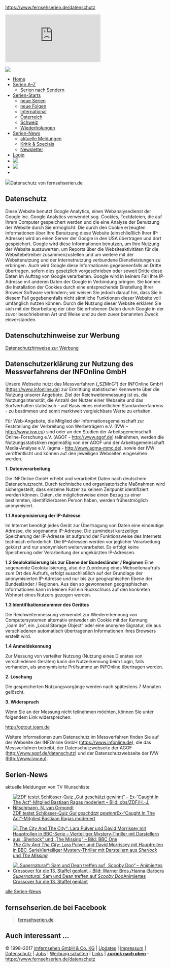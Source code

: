 https://www.fernsehserien.de/datenschutz

<embed src="https://bilder.fernsehserien.de/z/z.inc.php?serie=&amp;ref=fernsehserien&amp;seite=datenschutz&amp;timestamp=1495383209" class="zaehlpixel" />

<span class="logo-home-link">[![](/img/FS_Logo_Transparent_2-empty.png)](/ "zur Startseite von fernsehserien.de")<a href="http://www.imfernsehen.de" class="imfernsehen-link" title="imfernsehen"></a></span>

<span></span>

<span class="border"></span>
-   [Home](/)
-   [<span class="optional">Serien </span>A–Z](/serien-a-z/a)
    -   [Serien nach Sendern](/serien-nach-sendern)
-   [<span class="optional">Serien-</span>Starts](/serien-starts)
    -   [neue Serien](/serien-starts/neue-serien)
    -   [neue Folgen](/serien-starts/neue-folgen)
    -   [International](/serien-starts/international)
    -   [Österreich](/serien-starts/oesterreich)
    -   [Schweiz](/serien-starts/schweiz)
    -   [Wiederholungen](/serien-starts/wiederholungen)
-   [<span class="optional">Serien-</span>News](/news)
    -   [aktuelle Meldungen](/news/archiv)
    -   [Kritik & Specials](/news/specials)
    -   [Newsletter](/newsletter)
-   [Login](/login)
-   ![](/img/btn_suche.svg)
-   ![](/img/btn_suche.svg)
-   [](https://www.facebook.com/fernsehserien.de/)

![](/img/fs-logo-print.png)Datenschutz von fernsehserien.de

Datenschutz
-----------

Diese Website benutzt Google Analytics, einen Webanalysedienst der Google Inc. Google Analytics verwendet sog. Cookies, Textdateien, die auf Ihrem Computer gespeichert werden und die eine Analyse der Benutzung der Website durch Sie ermöglicht. Die durch den Cookie erzeugten Informationen über Ihre Benutzung diese Website (einschließlich Ihrer IP-Adresse) wird an einen Server der Google in den USA übertragen und dort gespeichert. Google wird diese Informationen benutzen, um Ihre Nutzung der Website auszuwerten, um Reports über die Websiteaktivitäten für die Websitebetreiber zusammenzustellen und um weitere mit der Websitenutzung und der Internetnutzung verbundene Dienstleistungen zu erbringen. Auch wird Google diese Informationen gegebenenfalls an Dritte übertragen, sofern dies gesetzlich vorgeschrieben oder soweit Dritte diese Daten im Auftrag von Google verarbeiten. Google wird in keinem Fall Ihre IP-Adresse mit anderen Daten der Google in Verbindung bringen. Sie können die Installation der Cookies durch eine entsprechende Einstellung Ihrer Browser Software verhindern; wir weisen Sie jedoch darauf hin, dass Sie in diesem Fall gegebenenfalls nicht sämtliche Funktionen dieser Website voll umfänglich nutzen können. Durch die Nutzung dieser Website erklären Sie sich mit der Bearbeitung der über Sie erhobenen Daten durch Google in der zuvor beschriebenen Art und Weise und zu dem zuvor benannten Zweck einverstanden.

Datenschutzhinweise zur Werbung
-------------------------------

[Datenschutzhinweise zur Werbung](http://www.stroeerdigitalmedia.de/datenschutz)

Datenschutzerklärung zur Nutzung des Messverfahrens der INFOnline GmbH
----------------------------------------------------------------------

Unsere Webseite nutzt das Messverfahren („SZMnG“) der INFOnline GmbH (https://www.infonline.de) zur Ermittlung statistischer Kennwerte über die Nutzung unserer Angebote. Ziel der Reichweitenmessung ist es, die Nutzungsintensität, die Anzahl der Nutzer einer Webseite und das Surfverhalten statistisch – auf Basis eines einheitlichen Standardverfahrens - zu bestimmen und somit marktweit vergleichbare Werte zu erhalten.

Für Web-Angebote, die Mitglied der Informationsgemeinschaft zur Feststellung der Verbreitung von Werbeträgern e.V. (IVW – http://www.ivw.eu) sind oder an den Studien der Arbeitsgemeinschaft Online-Forschung e.V. (AGOF - http://www.agof.de) teilnehmen, werden die Nutzungsstatistiken regelmäßig von der AGOF und der Arbeitsgemeinschaft Media-Analyse e.V. (agma - http://www.agma-mmc.de), sowie der IVW veröffentlicht und können auf den jeweiligen Webseiten eingesehen werden.

**1. Datenverarbeitung**

Die INFOnline GmbH erhebt und verarbeitet Daten nach deutschem Datenschutzrecht. Durch technische und organisatorische Maßnahmen wird sichergestellt, dass einzelne Nutzer zu keinem Zeitpunkt identifiziert werden können. Daten, die möglicherweise einen Bezug zu einer bestimmten, identifizierbaren Person haben, werden frühestmöglich anonymisiert.

**1.1 Anonymisierung der IP-Adresse**

Im Internet benötigt jedes Gerät zur Übertragung von Daten eine eindeutige Adresse, die sogenannte IP-Adresse. Die zumindest kurzzeitige Speicherung der IP-Adresse ist aufgrund der Funktionsweise des Internets technisch erforderlich. Die IP-Adressen werden vor jeglicher Verarbeitung gekürzt und nur anonymisiert weiterverarbeitet. Es erfolgt keine Speicherung oder Verarbeitung der ungekürzten IP-Adressen.

**1.2 Geolokalisierung bis zur Ebene der Bundesländer / Regionen** Eine sogenannte Geolokalisierung, also die Zuordnung eines Webseitenaufrufs zum Ort des Aufrufs, erfolgt ausschließlich auf der Grundlage der anonymisierten IP-Adresse und nur bis zur geographischen Ebene der Bundesländer / Regionen. Aus den so gewonnenen geographischen Informationen kann in keinem Fall ein Rückschluss auf den konkreten Wohnort eines Nutzers gezogen werden.

**1.3 Identifikationsnummer des Gerätes**

Die Reichweitenmessung verwendet zur Wiedererkennung von Computersystemen alternativ entweder ein Cookie mit der Kennung „ioam.de", ein „Local Storage Object“ oder eine anonyme Signatur, die aus verschiedenen automatisch übertragenen Informationen Ihres Browsers erstellt wird.

**1.4 Anmeldekennung**

Zur Messung von verteilter Nutzung (Nutzung eines Dienstes von verschiedenen Geräten) kann die Nutzerkennung beim Login, falls vorhanden, als anonymisierte Prüfsumme an INFOnline übertragen werden.

**2. Löschung**

Die gespeicherten Nutzungsvorgänge werden nach spätestens 7 Monaten gelöscht.

**3. Widerspruch**

Wenn Sie an der Messung nicht teilnehmen möchten, können Sie unter folgendem Link widersprechen:

<http://optout.ioam.de>

Weitere Informationen zum Datenschutz im Messverfahren finden Sie auf der Webseite der INFOnline GmbH (https://www.infonline.de), die das Messverfahren betreibt, der Datenschutzwebseite der AGOF (http://www.agof.de/datenschutz) und der Datenschutzwebseite der IVW (http://www.ivw.eu).

Serien-News
-----------

aktuelle Meldungen von <span class="bold">TV Wunschliste</span>

-   <a href="https://www.wunschliste.de/tvnews/m/zdf-testet-schloesser-quiz-gut-geschaetzt-gewinnt" class="ep-hover"><img src="https://www.wunschliste.de/gfx/pics/thumbs/Bastiaan-Ragas-Praesentiert-Gut-Geschaetzt-Gewinnt.jpg" title="ZDF testet Schlösser-Quiz „Gut geschätzt gewinnt“ – Ex-“Caught In The Act“-Mitglied Bastiaan Ragas moderiert – Bild: obs/ZDF/H.-J. Nitschmann, N. van Ormondt" alt="ZDF testet Schlösser-Quiz „Gut geschätzt gewinnt“ – Ex-“Caught In The Act“-Mitglied Bastiaan Ragas moderiert – Bild: obs/ZDF/H.-J. Nitschmann, N. van Ormondt" class="right-news-img" srcset="https://www.wunschliste.de/gfx/pics/thumbs120/Bastiaan-Ragas-Praesentiert-Gut-Geschaetzt-Gewinnt.jpg 2x" /><span class="right-news-title">ZDF testet Schlösser-Quiz <em>Gut geschätzt gewinnt</em></span><span class="right-news-untertitel">Ex-“Caught In The Act“-Mitglied Bastiaan Ragas moderiert</span></a>

-   <a href="https://www.wunschliste.de/tvnews/m/the-city-and-the-city-lara-pulver-und-david-morrissey-mit-hauptrollen-in-bbc-serie" class="ep-hover"><img src="https://www.wunschliste.de/gfx/pics/thumbs/Lara-Pulver-L-Und-David-Morrissey-R.jpg" title="„The City And The City“: Lara Pulver und David Morrissey mit Hauptrollen in BBC-Serie – Vierteiliger Mystery-Thriller mit Darstellern aus „Sherlock“ und „The Missing“ – Bild: BBC One" alt="„The City And The City“: Lara Pulver und David Morrissey mit Hauptrollen in BBC-Serie – Vierteiliger Mystery-Thriller mit Darstellern aus „Sherlock“ und „The Missing“ – Bild: BBC One" class="right-news-img" srcset="https://www.wunschliste.de/gfx/pics/thumbs120/Lara-Pulver-L-Und-David-Morrissey-R.jpg 2x" /><span class="right-news-title"><em>The City And The City</em>: Lara Pulver und David Morrissey mit Hauptrollen in BBC-Serie</span><span class="right-news-untertitel">Vierteiliger Mystery-Thriller mit Darstellern aus <em>Sherlock</em> und <em>The Missing</em></span></a>

-   <a href="https://www.wunschliste.de/tvnews/m/supernatural-sam-und-dean-treffen-auf-scooby-doo" class="ep-hover"><img src="https://www.wunschliste.de/gfx/pics/thumbs/Supernatural-The-Animated-Series-Und-Scooby-Doo.jpg" title="„Supernatural“: Sam und Dean treffen auf „Scooby Doo“ – Animiertes Crossover für die 13. Staffel geplant – Bild: Warner Bros./Hanna-Barbera" alt="„Supernatural“: Sam und Dean treffen auf „Scooby Doo“ – Animiertes Crossover für die 13. Staffel geplant – Bild: Warner Bros./Hanna-Barbera" class="right-news-img" srcset="https://www.wunschliste.de/gfx/pics/thumbs120/Supernatural-The-Animated-Series-Und-Scooby-Doo.jpg 2x" /><span class="right-news-title"><em>Supernatural</em>: Sam und Dean treffen auf <em>Scooby Doo</em></span><span class="right-news-untertitel">Animiertes Crossover für die 13. Staffel geplant</span></a>

<a href="/news" class="fs-btn" title="Serien-News">alle Serien-News</a>

fernsehserien.de bei Facebook
-----------------------------

> [fernsehserien.de](https://www.facebook.com/fernsehserien.de)

Auch interessant …
------------------

<span class="normal">© 1998–2017 [imfernsehen GmbH & Co. KG](http://www.imfernsehen.de)</span><span class="no-print"> | [Updates](/updates) | [Impressum](/impressum) | [Datenschutz](/datenschutz) | [<span class="normal">Jobs</span>](/jobs) | [<span class="normal">Werbung schalten</span>](/werbung-schalten) | [Links](/links)<span class="zurueck-nach-oben"> | [<span class="normal">**zurück nach oben**</span>](#)</span> </span><span class="print-only print-only-inline"> – https://www.fernsehserien.de/datenschutz</span>


